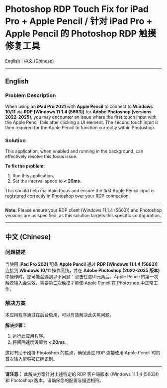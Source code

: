 # Photoshop RDP Touch Fix for iPad Pro + Apple Pencil / 针对 iPad Pro + Apple Pencil 的 Photoshop RDP 触摸修复工具

[English](#english) | [中文 (Chinese)](#中文-chinese)

---

## English

### Problem Description

When using an **iPad Pro 2021** with **Apple Pencil** to connect to **Windows 10/11** via **RDP [Windows 11.1.4 (5663)]** for **Adobe Photoshop (versions 2022-2025)**, you may encounter an issue where the first touch input with the Apple Pencil fails after clicking a UI element. The second touch input is then required for the Apple Pencil to function correctly within Photoshop.

### Solution

This application, when enabled and running in the background, can effectively resolve this focus issue.

**To fix the problem:**

1.  Run this application.
2.  Set the interval speed to **< 20ms**.

This should help maintain focus and ensure the first Apple Pencil input is registered correctly in Photoshop over your RDP connection.

---

**Note:** Please ensure your RDP client (Windows 11.1.4 (5663)) and Photoshop versions are as specified, as this solution targets this specific configuration.

---

## 中文 (Chinese)

### 问题描述

当使用 **iPad Pro 2021** 配备 **Apple Pencil** 通过 **RDP [Windows 11.1.4 (5663)]** 连接到 **Windows 10/11** 操作系统，并在 **Adobe Photoshop (2022-2025 版本)** 中操作时，您可能会遇到以下问题：点击任意UI元素后，Apple Pencil 的第一次触摸输入会失效，需要第二次触摸才能使 Apple Pencil 在 Photoshop 中正常工作。

### 解决方案

本应用程序通过在后台启用，可以有效解决此失焦问题。

**解决步骤：**

1.  运行此应用程序。
2.  将间隔速度设置为 **< 20ms**。

这将有助于维持 Photoshop 的焦点，确保通过 RDP 连接使用 Apple Pencil 时的首次输入能够被正确识别。

---

**请注意：** 此解决方案针对上述特定的 RDP 客户端版本 (Windows 11.1.4 (5663)) 和 Photoshop 版本。请确保您的配置与描述相符。